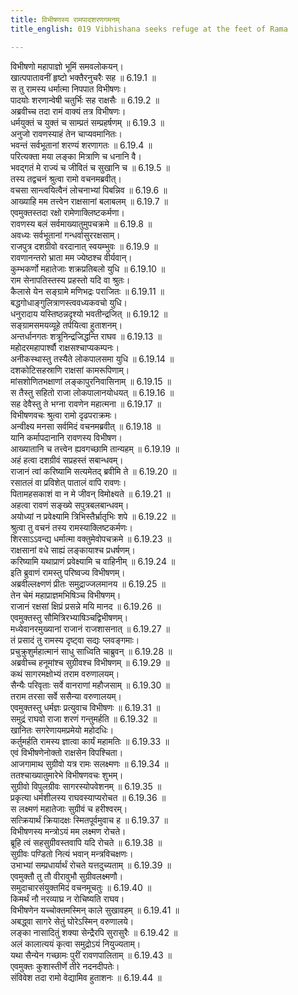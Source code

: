 ```yaml
---
title: विभीषणस्य रामपादशरणगमनम्
title_english: 019 Vibhishana seeks refuge at the feet of Rama

---
```

<div class="audioEmbed"  caption="श्रीराम-हरिसीताराममूर्ति-घनपाठिभ्यां वचनम्" src="https://archive.org/download/Ramayana-recitation-Sriram-harisItArAmamUrti-Ghanapaati-v2/Kanda_6/Kanda_6_YK-019-Vibhishana_seeks_refuge_at_the_feet_of_Rama.mp3"></div>

विभीषणो महापाज्ञो भूमिं समवलोकयन्।  
खात्पपातावनीं हृष्टो भक्तैरनुचरैः सह ॥ 6.19.1 ॥   
स तु रामस्य धर्मात्मा निपपात विभीषणः।  
पादयोः शरणान्वेषी चतुर्भिः सह राक्षसैः ॥ 6.19.2 ॥   
अब्रवीच्च तदा रामं वाक्यं तत्र विभीषणः।  
धर्मयुक्तं च युक्तं च साम्प्रतं सम्प्रहर्षणम् ॥ 6.19.3 ॥   
अनुजो रावणस्याहं तेन चाप्यवमानितः।  
भवन्तं सर्वभूतानां शरण्यं शरणागतः ॥ 6.19.4 ॥   
परित्यक्ता मया लङ्का मित्राणि च धनानि वै।  
भवद्गतं मे राज्यं च जीवितं च सुखानि च ॥ 6.19.5 ॥   
तस्य तद्वचनं श्रुत्वा रामो वचनमब्रवीत्।  
वचसा सान्त्वयित्वैनं लोचनाभ्यां पिबन्निव ॥ 6.19.6 ॥   
आख्याहि मम तत्त्वेन राक्षसानां बलाबलम् ॥ 6.19.7 ॥   
एवमुक्तस्तदा रक्षो रामेणाक्लिष्टकर्मणा।  
रावणस्य बलं सर्वमाख्यातुमुपचक्रमे ॥ 6.19.8 ॥   
अवध्यः सर्वभूतानां गन्धर्वासुररक्षसाम्।  
राजपुत्र दशग्रीवो वरदानात् स्वयम्भुवः ॥ 6.19.9 ॥   
रावणानन्तरो भ्राता मम ज्येष्ठश्च वीर्यवान्।  
कुम्भकर्णो महातेजाः शक्रप्रतिबलो युधि ॥ 6.19.10 ॥   
राम सेनापतिस्तस्य प्रहस्तो यदि वा श्रुतः।  
कैलासे येन सङ्ग्रामे मणिभद्रः पराजितः ॥ 6.19.11 ॥   
बद्धगोधाङ्गुलित्राणस्त्ववध्यकवचो युधि।  
धनुरादाय यस्तिष्ठन्नदृश्यो भवतीन्द्रजित् ॥ 6.19.12 ॥   
सङ्ग्रामसमयव्यूहे तर्पयित्वा हुताशनम्।  
अन्तर्धानगतः शत्रूनिन्द्रजिद्धन्ति राघव ॥ 6.19.13 ॥   
महोदरमहापार्श्वौ राक्षसश्चाप्यकम्पनः।  
अनीकस्थास्तु तस्यैते लोकपालसमा युधि ॥ 6.19.14 ॥   
दशकोटिसहस्राणि राक्षसां कामरूपिणाम्।  
मांसशोणितभक्षाणां लङ्कापुरनिवासिनाम् ॥ 6.19.15 ॥   
स तैस्तु सहितो राजा लोकपालानयोधयत् ॥ 6.19.16 ॥   
सह देवैस्तु ते भग्ना रावणेन महात्मना ॥ 6.19.17 ॥   
विभीषणवचः श्रुत्वा रामो दृढपराक्रमः।  
अन्वीक्ष्य मनसा सर्वमिदं वचनमब्रवीत् ॥ 6.19.18 ॥   
यानि कर्मापदानानि रावणस्य विभीषण।  
आख्यातानि च तत्त्वेन ह्यवगच्छामि तान्यहम् ॥ 6.19.19 ॥   
अहं हत्वा दशग्रीवं सप्रहस्तं सबान्धवम्।  
राजानं त्वां करिष्यामि सत्यमेतद् ब्रवीमि ते ॥ 6.19.20 ॥   
रसातलं वा प्रविशेत् पातालं वापि रावणः।  
पितामहसकाशं वा न मे जीवन् विमोक्ष्यते ॥ 6.19.21 ॥   
अहत्वा रावणं सङ्ख्ये सपुत्रबलबान्धवम्।  
अयोध्यां न प्रवेक्ष्यामि त्रिभिस्तैर्भ्रातृभिः शपे ॥ 6.19.22 ॥   
श्रुत्वा तु वचनं तस्य रामस्याक्लिष्टकर्मणः।  
शिरसाऽऽवन्द्य धर्मात्मा वक्तुमेवोपचक्रमे ॥ 6.19.23 ॥   
राक्षसानां वधे साह्यं लङ्कायाश्च प्रधर्षणम्।  
करिष्यामि यथाप्राणं प्रवेक्ष्यामि च वाहिनीम् ॥ 6.19.24 ॥   
इति ब्रुवाणं रामस्तु परिष्वज्य विभीषणम्।  
अब्रवील्लक्ष्णणं प्रीतः समुद्राज्जलमानय ॥ 6.19.25 ॥   
तेन चेमं महाप्राज्ञमभिषिञ्च विभीषणम्।  
राजानं रक्षसां क्षिप्रं प्रसन्ने मयि मानद ॥ 6.19.26 ॥   
एवमुक्तस्तु सौमित्रिरभ्याषिञ्चद्विभीषणम्।  
मध्येवानरमुख्यानां राजानं राजशासनात् ॥ 6.19.27 ॥   
तं प्रसादं तु रामस्य दृष्ट्वा सद्यः प्लवङ्गमाः।  
प्रचुक्रुशुर्महात्मानं साधु साध्विति चाब्रुवन् ॥ 6.19.28 ॥   
अब्रवीच्च हनूमांश्च सुग्रीवश्च विभीषणम् ॥ 6.19.29 ॥   
कथं सागरमक्षोभ्यं तराम वरुणालयम्।  
सैन्यैः परिवृताः सर्वे वानराणां महौजसाम् ॥ 6.19.30 ॥   
तराम तरसा सर्वे ससैन्या वरुणालयम्।  
एवमुक्तस्तु धर्मज्ञः प्रत्युवाच विभीषणः ॥ 6.19.31 ॥   
समुद्रं राघवो राजा शरणं गन्तुमर्हति ॥ 6.19.32 ॥   
खानितः सगरेणायमप्रमेयो महोदधिः।  
कर्तुमर्हति रामस्य ज्ञात्वा कार्यं महामतिः ॥ 6.19.33 ॥   
एवं विभीषणेनोक्तो राक्षसेन विपश्चिता।  
आजगामाथ सुग्रीवो यत्र रामः सलक्ष्मणः ॥ 6.19.34 ॥   
ततश्चाख्यातुमारेभे विभीषणवचः शुभम्।  
सुग्रीवो विपुलग्रीवः सागरस्योपवेशनम् ॥ 6.19.35 ॥   
प्रकृत्या धर्मशीलस्य राघवस्याप्यरोचत ॥ 6.19.36 ॥   
स लक्ष्मणं महातेजाः सुग्रीवं च हरीश्वरम्।  
सत्क्रियार्थं क्रियादक्षः स्मितपूर्वमुवाच ह ॥ 6.19.37 ॥   
विभीषणस्य मन्त्रोऽयं मम लक्ष्मण रोचते।  
ब्रूहि त्वं सहसुग्रीवस्तवापि यदि रोचते ॥ 6.19.38 ॥   
सुग्रीवः पण्डितो नित्यं भवान् मन्त्रविचक्षणः।  
उभाभ्यां सम्प्रधार्यार्थं रोचते यत्तदुच्यताम् ॥ 6.19.39 ॥   
एवमुक्तौ तु तौ वीरावुभौ सुग्रीवलक्ष्मणौ।  
समुदाचारसंयुक्तमिदं वचनमूचतुः ॥ 6.19.40 ॥   
किमर्थं नौ नरव्याघ्र न रोचिष्यति राघव।  
विभीषणेन यच्चोक्तमस्मिन् काले सुखावहम् ॥ 6.19.41 ॥   
अबद्ध्वा सागरे सेतुं घोरेऽस्मिन् वरुणालये।  
लङ्का नासादितुं शक्या सेन्द्रैरपि सुरासुरैः ॥ 6.19.42 ॥   
अलं कालात्ययं कृत्वा समुद्रोऽयं नियुज्यताम्।  
यथा सैन्येन गच्छामः पुरीं रावणपालिताम् ॥ 6.19.43 ॥   
एवमुक्तः कुशास्तीर्णे तीरे नदनदीपतेः।  
संविवेश तदा रामो वेद्यामिव हुताशनः ॥ 6.19.44 ॥   